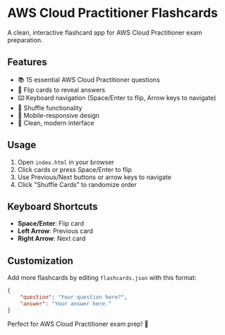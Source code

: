 # AWS Cloud Practitioner Flashcards

A clean, interactive flashcard app for AWS Cloud Practitioner exam preparation.

## Features

- 📚 15 essential AWS Cloud Practitioner questions
- 🔄 Flip cards to reveal answers
- ⌨️ Keyboard navigation (Space/Enter to flip, Arrow keys to navigate)
- 🔀 Shuffle functionality
- 📱 Mobile-responsive design
- 🎨 Clean, modern interface

## Usage

1. Open `index.html` in your browser
2. Click cards or press Space/Enter to flip
3. Use Previous/Next buttons or arrow keys to navigate
4. Click "Shuffle Cards" to randomize order

## Keyboard Shortcuts

- **Space/Enter**: Flip card
- **Left Arrow**: Previous card
- **Right Arrow**: Next card

## Customization

Add more flashcards by editing `flashcards.json` with this format:

```json
{
    "question": "Your question here?",
    "answer": "Your answer here."
}
```

Perfect for AWS Cloud Practitioner exam prep! 🚀